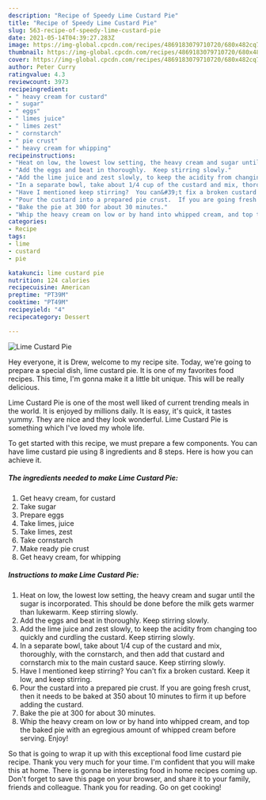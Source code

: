 ```yaml
---
description: "Recipe of Speedy Lime Custard Pie"
title: "Recipe of Speedy Lime Custard Pie"
slug: 563-recipe-of-speedy-lime-custard-pie
date: 2021-05-14T04:39:27.283Z
image: https://img-global.cpcdn.com/recipes/4869183079710720/680x482cq70/lime-custard-pie-recipe-main-photo.jpg
thumbnail: https://img-global.cpcdn.com/recipes/4869183079710720/680x482cq70/lime-custard-pie-recipe-main-photo.jpg
cover: https://img-global.cpcdn.com/recipes/4869183079710720/680x482cq70/lime-custard-pie-recipe-main-photo.jpg
author: Peter Curry
ratingvalue: 4.3
reviewcount: 3973
recipeingredient:
- " heavy cream for custard"
- " sugar"
- " eggs"
- " limes juice"
- " limes zest"
- " cornstarch"
- " pie crust"
- " heavy cream for whipping"
recipeinstructions:
- "Heat on low, the lowest low setting, the heavy cream and sugar until the sugar is incorporated.  This should be done before the milk gets warmer than lukewarm.  Keep stirring slowly."
- "Add the eggs and beat in thoroughly.  Keep stirring slowly."
- "Add the lime juice and zest slowly, to keep the acidity from changing too quickly and curdling the custard.  Keep stirring slowly."
- "In a separate bowl, take about 1/4 cup of the custard and mix, thoroughly, with the cornstarch, and then add that custard and cornstarch mix to the main custard sauce.  Keep stirring slowly."
- "Have I mentioned keep stirring?  You can&#39;t fix a broken custard.  Keep it low, and keep stirring."
- "Pour the custard into a prepared pie crust.  If you are going fresh crust, then it needs to be baked at 350 about 10 minutes to firm it up before adding the custard."
- "Bake the pie at 300 for about 30 minutes."
- "Whip the heavy cream on low or by hand into whipped cream, and top the baked pie with an egregious amount of whipped cream before serving.  Enjoy!"
categories:
- Recipe
tags:
- lime
- custard
- pie

katakunci: lime custard pie 
nutrition: 124 calories
recipecuisine: American
preptime: "PT39M"
cooktime: "PT49M"
recipeyield: "4"
recipecategory: Dessert

---
```



![Lime Custard Pie](https://img-global.cpcdn.com/recipes/4869183079710720/680x482cq70/lime-custard-pie-recipe-main-photo.jpg)

Hey everyone, it is Drew, welcome to my recipe site. Today, we're going to prepare a special dish, lime custard pie. It is one of my favorites food recipes. This time, I'm gonna make it a little bit unique. This will be really delicious.

Lime Custard Pie is one of the most well liked of current trending meals in the world. It is enjoyed by millions daily. It is easy, it's quick, it tastes yummy. They are nice and they look wonderful. Lime Custard Pie is something which I've loved my whole life.




To get started with this recipe, we must prepare a few components. You can have lime custard pie using 8 ingredients and 8 steps. Here is how you can achieve it.

<!--inarticleads1-->

##### The ingredients needed to make Lime Custard Pie:

1. Get  heavy cream, for custard
1. Take  sugar
1. Prepare  eggs
1. Take  limes, juice
1. Take  limes, zest
1. Take  cornstarch
1. Make ready  pie crust
1. Get  heavy cream, for whipping




<!--inarticleads2-->

##### Instructions to make Lime Custard Pie:

1. Heat on low, the lowest low setting, the heavy cream and sugar until the sugar is incorporated.  This should be done before the milk gets warmer than lukewarm.  Keep stirring slowly.
1. Add the eggs and beat in thoroughly.  Keep stirring slowly.
1. Add the lime juice and zest slowly, to keep the acidity from changing too quickly and curdling the custard.  Keep stirring slowly.
1. In a separate bowl, take about 1/4 cup of the custard and mix, thoroughly, with the cornstarch, and then add that custard and cornstarch mix to the main custard sauce.  Keep stirring slowly.
1. Have I mentioned keep stirring?  You can&#39;t fix a broken custard.  Keep it low, and keep stirring.
1. Pour the custard into a prepared pie crust.  If you are going fresh crust, then it needs to be baked at 350 about 10 minutes to firm it up before adding the custard.
1. Bake the pie at 300 for about 30 minutes.
1. Whip the heavy cream on low or by hand into whipped cream, and top the baked pie with an egregious amount of whipped cream before serving.  Enjoy!




So that is going to wrap it up with this exceptional food lime custard pie recipe. Thank you very much for your time. I'm confident that you will make this at home. There is gonna be interesting food in home recipes coming up. Don't forget to save this page on your browser, and share it to your family, friends and colleague. Thank you for reading. Go on get cooking!

